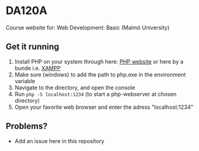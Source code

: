 # DA120A
Course website for: Web Development: Basic (Malmö University)

## Get it running
1. Install PHP on your system through here: <a href="http://php.net/manual/en/install.php">PHP website</a> or here by a bunde i.e. <a href="https://www.apachefriends.org/index.html">XAMPP</a>
2. Make sure (windows) to add the path to php.exe in the environment variable
3. Navigate to the directory, and open the console
  1. Run <code>php -S localhost:1234</code> (to start a php-webserver at chosen directory)
  2. Open your favorite web browser and enter the adress "localhost:1234"

## Problems?
- Add an issue here in this repository
